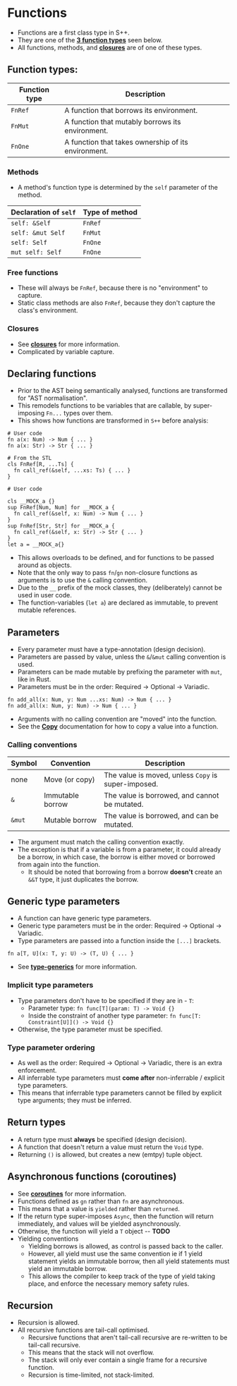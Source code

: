 # Functions
- Functions are a first class type in S++.
- They are one of the [**3 function types**](#function-types) seen below.
- All functions, methods, and [**closures**](closures.md) are of one of these types.

## Function types:
| Function type | Description                                         |
|---------------|-----------------------------------------------------|
| `FnRef`       | A function that borrows its environment.            |
| `FnMut`       | A function that mutably borrows its environment.    |
| `FnOne`       | A function that takes ownership of its environment. |

### Methods
- A method's function type is determined by the `self` parameter of the method.

| Declaration of `self` | Type of method |
|-----------------------|----------------|
| `self: &Self`         | `FnRef`        |
| `self: &mut Self`     | `FnMut`        |
| `self: Self`          | `FnOne`        |
| `mut self: Self`      | `FnOne`        |

### Free functions
- These will always be `FnRef`, because there is no "environment" to capture.
- Static class methods are also `FnRef`, because they don't capture the class's environment.

### Closures
- See [**closures**](closures.md#function-type) for more information.
- Complicated by variable capture.

## Declaring functions
- Prior to the AST being semantically analysed, functions are transformed for "AST normalisation".
- This remodels functions to be variables that are callable, by super-imposing `Fn...` types over them.
- This shows how functions are transformed in `S++` before analysis:
```s++
# User code
fn a(x: Num) -> Num { ... }
fn a(x: Str) -> Str { ... }
```
```s++
# From the STL
cls FnRef[R, ...Ts] {
  fn call_ref(&self, ...xs: Ts) { ... }
}

# User code

cls __MOCK_a {}
sup FnRef[Num, Num] for __MOCK_a {
  fn call_ref(&self, x: Num) -> Num { ... }
}
sup FnRef[Str, Str] for __MOCK_a {
  fn call_ref(&self, x: Str) -> Str { ... }
}
let a = __MOCK_a{}
```
- This allows overloads to be defined, and for functions to be passed around as objects.
- Note that the only way to pass `fn`/`gn` non-closure functions as arguments is to use the `&` calling convention.
- Due to the `__` prefix of the mock classes, they (deliberately) cannot be used in user code.
- The function-variables (`let a`) are declared as immutable, to prevent mutable references.

## Parameters
- Every parameter must have a type-annotation (design decision).
- Parameters are passed by value, unless the `&`/`&mut` calling convention is used.
- Parameters can be made mutable by prefixing the parameter with `mut`, like in Rust.
- Parameters must be in the order: Required -> Optional -> Variadic.
```s++
fn add_all(x: Num, y: Num ...xs: Num) -> Num { ... }
fn add_all(x: Num, y: Num) -> Num { ... }
```
- Arguments with no calling convention are "moved" into the function.
- See the [**Copy**](move-vs-copy.md#copying) documentation for how to copy a value into a function.

### Calling conventions
| Symbol | Convention       | Description                                         |
|--------|------------------|-----------------------------------------------------|
| none   | Move (or copy)   | The value is moved, unless `Copy` is super-imposed. |
| `&`    | Immutable borrow | The value is borrowed, and cannot be mutated.       |
| `&mut` | Mutable borrow   | The value is borrowed, and can be mutated.          |
- The argument must match the calling convention exactly.
- The exception is that if a variable is from a parameter, it could already be a borrow, in which case, the borrow is either moved or borrowed from again into the function.
  - It should be noted that borrowing from a borrow **doesn't** create an `&&T` type, it just duplicates the borrow.

## Generic type parameters
- A function can have generic type parameters.
- Generic type parameters must be in the order: Required -> Optional -> Variadic.
- Type parameters are passed into a function inside the `[...]` brackets.

```s++
fn a[T, U](x: T, y: U) -> (T, U) { ... }
```
- See [**type-generics**](type-generics.md) for more information.

### Implicit type parameters
- Type parameters don't have to be specified if they are in - `T`:
  - Parameter type: `fn func[T](param: T) -> Void {}`
  - Inside the constraint of another type parameter: `fn func[T: Constraint[U]]() -> Void {}`
- Otherwise, the type parameter must be specified.

### Type parameter ordering
- As well as the order: Required -> Optional -> Variadic, there is an extra enforcement.
- All inferrable type parameters must **come after** non-inferrable / explicit type parameters.
- This means that inferrable type parameters cannot be filled by explicit type arguments; they must be inferred.

## Return types
- A return type must **always** be specified (design decision).
- A function that doesn't return a value must return the `Void` type.
- Returning `()` is allowed, but creates a new (emtpy) tuple object.

## Asynchronous functions (coroutines)
- See [**coroutines**](coroutines.md) for more information.
- Functions defined as `gn` rather than `fn` are asynchronous.
- This means that a value is `yielded` rather than `returned`.
- If the return type super-imposes `Async`, then the function will return immediately, and values will be yielded asynchronously.
- Otherwise, the function will yield a `T` object -- **TODO**
- Yielding conventions
  - Yielding borrows is allowed, as control is passed back to the caller.
  - However, all yield must use the same convention ie if 1 yield statement yields an immutable borrow, then all yield statements must yield an immutable borrow.
  - This allows the compiler to keep track of the type of yield taking place, and enforce the necessary memory safety rules.

## Recursion
- Recursion is allowed.
- All recursive functions are tail-call optimised.
  - Recursive functions that aren't tail-call recursive are re-written to be tail-call recursive.
  - This means that the stack will not overflow.
  - The stack will only ever contain a single frame for a recursive function.
  - Recursion is time-limited, not stack-limited.

